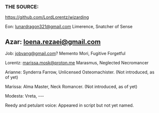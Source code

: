 ### THE SOURCE:
https://github.com/LordLorentz/wizarding

Eon:
lunardragon321@gmail.com
Limerence, Snatcher of Sense

Azar:
loena.rezaei@gmail.com
---

Job:
jobvang@gmail.com?
Memento Mori, Fugitive Forgetful

Lorentz:
marissa.mosk@proton.me
Marasmus, Neglected Necromancer

Arianne:
Synderra Farrow, Unlicensed Osteomachister.
(Not introduced, as of yet)

Marissa:
Alma Master, Neck Romancer.
(Not introduced, as of yet)

Modesta:
Vreta, ---


Reedy and petulant voice: Appeared in script but not yet named.



